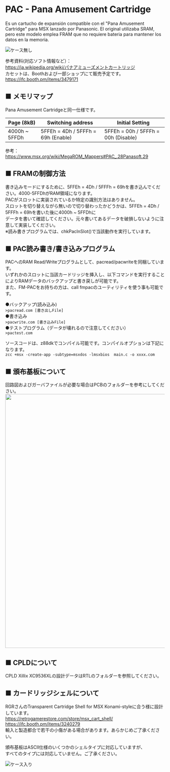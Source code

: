 # PAC - Pana Amusement Cartridge  

Es un cartucho de expansión compatible con el "Pana Amusement Cartridge" para MSX lanzado por Panasonic. El original utilizaba SRAM, pero este modelo emplea FRAM que no requiere bateria para mantener los datos en la memoria.

![ケース無し](./PCB/Image1.jpg)  

参考資料(対応ソフト情報など）：  
https://ja.wikipedia.org/wiki/パナアミューズメントカートリッジ  
カセットは、Boothおよび一部ショップにて販売予定です。  
https://ifc.booth.pm/items/3479171  

## ■ メモリマップ

Pana Amusement Cartridgeと同一仕様です。

| Page (8kB)    | Switching address                  | Initial Setting                     |
| ------------- | ---------------------------------- | ----------------------------------- |
| 4000h ~ 5FFDh | 5FFEh = 4Dh / 5FFFh = 69h (Enable) | 5FFEh = 00h / 5FFFh = 00h (Disable) |

参考：  
https://www.msx.org/wiki/MegaROM_Mappers#PAC_.28Panasoft.29
  
## ■ FRAMの制御方法
書き込みモードにするために、5FFEh = 4Dh / 5FFFh = 69hを書き込んでください。4000-5FFDhがRAM領域になります。  
PACがスロットに実装されているか特定の識別方法はありません。  
スロットを切り替えながら無いので切り替わったかどうかは、5FFEh = 4Dh / 5FFFh = 69hを書いた後に4000h ~ 5FFDhに  
データを書いて確認してください。元々書いてあるデータを破損しないように注意して実装してください。  
※読み書きプログラムでは、chkPacInSlot()で当該動作を実行しています。  

## ■ PAC読み書き/書き込みプログラム
PACへのRAM Read/Writeプログラムとして、pacread/pacwriteを同梱しています。   
いずれかのスロットに当該カードリッジを挿入し、以下コマンドを実行することによりRAMデータのバックアップと書き戻しが可能です。  
また、FM-PACをお持ちの方は、call fmpacのユーティリティを使う事も可能です。  

●バックアップ(読み込み)  
`>pacread.com [書き出しFile]`  
●書き込み  
`>pacwrite.com [書き込みFile]`  
●テストプログラム（データが壊れるので注意してください）  
`>pactest.com`  

ソースコードは、z88dkでコンパイル可能です。コンパイルオプションは下記になります。  
`zcc +msx -create-app -subtype=msxdos -lmsxbios  main.c -o xxxx.com`  
  
  
## ■ 頒布基板について
回路図およびガーバファイルが必要な場合はPCBのフォルダーを参考にしてください。  
<img src="./PCB/Schematic/esePAC.png" width=800>  
  
## ■ CPLDについて
CPLD Xillix XC9536XLの設計データはRTLのフォルダーを参照してください。  
  
## ■ カードリッジシェルについて
RGRさんのTransparent Cartridge Shell for MSX Konami-styleに合う様に設計しています。  
https://retrogamerestore.com/store/msx_cart_shell/  
https://ifc.booth.pm/items/3240279  
輸入と製造都合で若干の小傷がある場合があります。あらかじめご了承ください。  
  
頒布基板はASCII仕様のいくつかのシェルタイプに対応していますが、  
すべてのタイプには対応していません。ご了承ください。  
  
![ケース入り](./PCB/Image3.jpg)


